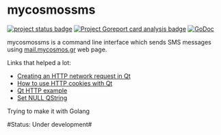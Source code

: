 mycosmossms
===========

[![project status badge](https://img.shields.io/badge/status-inactive-red.svg)](https://img.shields.io/badge/status-inactive-red.svg) [![Project Goreport card analysis badge](https://goreportcard.com/badge/github.com/manios/mycosmossms?status.svg)](https://goreportcard.com/report/github.com/manios/mycosmossms)&nbsp;[![GoDoc](https://godoc.org/github.com/manios/mycosmossms?status.svg)](https://godoc.org/github.com/manios/mycosmossms)

mycosmossms is a command line interface which sends SMS messages using [mail.mycosmos.gr](http://mail.mycosmos.gr/mycosmos/login.aspx) web page.

Links that helped a lot:

* [Creating an HTTP network request in Qt](http://www.developer.nokia.com/Community/Wiki/Creating_an_HTTP_network_request_in_Qt)
* [How to use HTTP cookies with Qt](http://www.developer.nokia.com/Community/Wiki/How_to_use_http_cookies_with_Qt)
* [Qt HTTP example](http://qt-project.org/doc/qt-4.8/network-http.html)
* [Set NULL QString](http://qt-project.org/forums/viewthread/8648)

Trying to make it with Golang

#Status: Under development#
